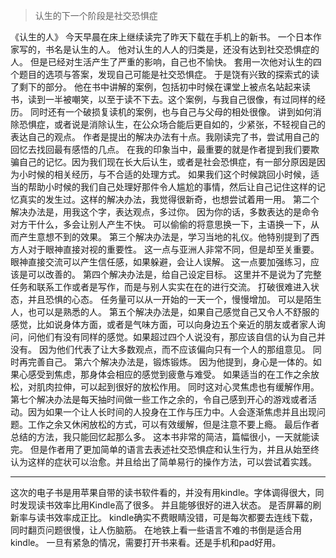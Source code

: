 > 认生的下一个阶段是社交恐惧症

《认生的人》
今天早晨在床上继续读完了昨天下载在手机上的新书。 一个日本作家写的，书名是认生的人。
他对认生的人人的归类是，还没有达到社交恐惧症的人。 但是已经对生活产生了严重的影响，自己也不愉快。
套用一次他对认生的四个题目的选项与答案，发现自己可能是社交恐惧症。
于是饶有兴致的探索式的读了剩下的部分。
他在书中讲解的案例，包括初中时候在课堂上被点名站起来读书，读到一半被嘲笑，以至于读不下去。这个案例，与我自己很像，有过同样的经历。 同时还有一个破损复读机的案例，也与自己与父母的相处很像。
讲到如何消除恐惧症，或者说是消除认生，在公众场合能后更自如的，少紧张，不轻视自己的表达自己的观点。 作者是提出的解决办法有十点。我刚读完了书，尝试用自己的回忆去找回最有感悟的几点。
在我的印象当中，最重要的就是作者提到我们要欺骗自己的记忆。因为我们现在长大后认生，或者是社会恐惧症，有一部分原因是因为小时候的相关经历，与不合适的处理方式。 如果我们这个时候跳回小时候，适当的帮助小时候的我们自己处理好那件令人尴尬的事情，然后让自己记住这样的记忆真实的发生过。这样的解决办法，我觉得很新奇，也想尝试着用一用。
第二个解决办法是，用我这个字，表达观点，多过你。 因为你的话，多数表达的是命令对方干什么，多会让别人产生不快。 可以偷偷的将意思换一下，主语换一下，从而产生意想不到的效果。
第三个解决办法是，学习当地的礼仪。他特别提到了西方人对于眼神直接对视的重要性。 这一点与亚洲人非常不同，但是却至关重要。眼神直接交流可以产生信任感，如果躲避，会让人误解。 这一点要加强练习，应该是可以改善的。
第四个解决办法是，给自己设定目标。 这里并不是说为了完整任务和联系工作或者是写作，而是与别人实实在在的进行交流。 打破很难进入状态，并且恐惧的心态。 任务量可以从一开始的一天一个，慢慢增加。 可以是陌生人，也可以是熟悉的人。
第五个解决办法是，如果自己感觉自己又令人不舒服的感觉，比如说身体方面，或者是气味方面，可以向身边五个亲近的朋友或者家人询问，问他们有没有同样的感觉。如果超过四个人说没有，那应该自信的认为自己并没有。 因为他们代表了让大多数观点，而不应该偏向只有一个人的那组意见。 同时再完善自己。
第六个解决办法是，锻炼锻炼。 因为他提到，身心是一体的。如果心感受到焦虑，那身体会相应的感觉到疲惫与难受。 如果适当的在工作之余放松，对肌肉拉伸，可以起到很好的放松作用。 同时这对心灵焦虑也有缓解作用。
第七个解决办法是每天抽时间做一些工作之余的，令自己感到开心的游戏或者活动。因为如果一个让人长时间的人投身在工作与压力中。人会逐渐焦虑并且出现问题。工作之余又休闲放松的方式，可以有效缓解，但是注意不要上瘾。
最后作者总结的方法，我只能回忆起那么多。
这本书非常的简洁，篇幅很小，一天就能读完。 但是作者用了更加简单的语言去表述社交恐惧症和认生行为，并且从始至终认为这样的症状可以治愈。并且给出了简单易行的操作方法，可以尝试着实践。

---

这次的电子书是用苹果自带的读书软件看的，并没有用kindle。字体调得很大，同时发现读书效率比用Kindle高了很多。 并且能够很好的进入状态。 是否屏幕的刷新率与读书效率成正比。 kindle确实不费眼睛没错，可是每次都要去连线下载，同时翻页问题很慢，让人伤脑筋。
在地铁上看一些语言不难的书倒是适合用kindle。 一旦有紧急的情况，需要打开书来看。还是手机和pad好用。
